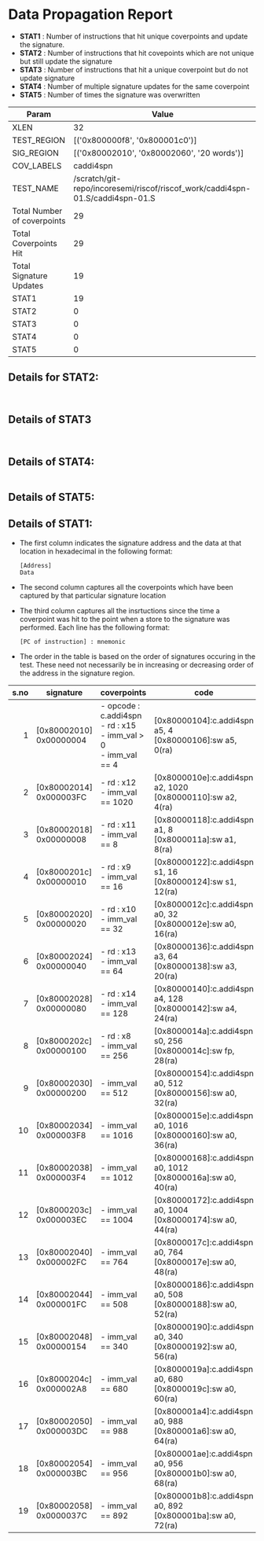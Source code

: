 
# Data Propagation Report

- **STAT1** : Number of instructions that hit unique coverpoints and update the signature.
- **STAT2** : Number of instructions that hit covepoints which are not unique but still update the signature
- **STAT3** : Number of instructions that hit a unique coverpoint but do not update signature
- **STAT4** : Number of multiple signature updates for the same coverpoint
- **STAT5** : Number of times the signature was overwritten

| Param                     | Value    |
|---------------------------|----------|
| XLEN                      | 32      |
| TEST_REGION               | [('0x800000f8', '0x800001c0')]      |
| SIG_REGION                | [('0x80002010', '0x80002060', '20 words')]      |
| COV_LABELS                | caddi4spn      |
| TEST_NAME                 | /scratch/git-repo/incoresemi/riscof/riscof_work/caddi4spn-01.S/caddi4spn-01.S    |
| Total Number of coverpoints| 29     |
| Total Coverpoints Hit     | 29      |
| Total Signature Updates   | 19      |
| STAT1                     | 19      |
| STAT2                     | 0      |
| STAT3                     | 0     |
| STAT4                     | 0     |
| STAT5                     | 0     |

## Details for STAT2:

```


```

## Details of STAT3

```


```

## Details of STAT4:

```

```

## Details of STAT5:



## Details of STAT1:

- The first column indicates the signature address and the data at that location in hexadecimal in the following format: 
  ```
  [Address]
  Data
  ```

- The second column captures all the coverpoints which have been captured by that particular signature location

- The third column captures all the insrtuctions since the time a coverpoint was
  hit to the point when a store to the signature was performed. Each line has
  the following format:
  ```
  [PC of instruction] : mnemonic
  ```
- The order in the table is based on the order of signatures occuring in the
  test. These need not necessarily be in increasing or decreasing order of the
  address in the signature region.

|s.no|        signature         |                                 coverpoints                                  |                                code                                |
|---:|--------------------------|------------------------------------------------------------------------------|--------------------------------------------------------------------|
|   1|[0x80002010]<br>0x00000004|- opcode : c.addi4spn<br> - rd : x15<br> - imm_val > 0<br> - imm_val == 4<br> |[0x80000104]:c.addi4spn a5, 4<br> [0x80000106]:sw a5, 0(ra)<br>     |
|   2|[0x80002014]<br>0x000003FC|- rd : x12<br> - imm_val == 1020<br>                                          |[0x8000010e]:c.addi4spn a2, 1020<br> [0x80000110]:sw a2, 4(ra)<br>  |
|   3|[0x80002018]<br>0x00000008|- rd : x11<br> - imm_val == 8<br>                                             |[0x80000118]:c.addi4spn a1, 8<br> [0x8000011a]:sw a1, 8(ra)<br>     |
|   4|[0x8000201c]<br>0x00000010|- rd : x9<br> - imm_val == 16<br>                                             |[0x80000122]:c.addi4spn s1, 16<br> [0x80000124]:sw s1, 12(ra)<br>   |
|   5|[0x80002020]<br>0x00000020|- rd : x10<br> - imm_val == 32<br>                                            |[0x8000012c]:c.addi4spn a0, 32<br> [0x8000012e]:sw a0, 16(ra)<br>   |
|   6|[0x80002024]<br>0x00000040|- rd : x13<br> - imm_val == 64<br>                                            |[0x80000136]:c.addi4spn a3, 64<br> [0x80000138]:sw a3, 20(ra)<br>   |
|   7|[0x80002028]<br>0x00000080|- rd : x14<br> - imm_val == 128<br>                                           |[0x80000140]:c.addi4spn a4, 128<br> [0x80000142]:sw a4, 24(ra)<br>  |
|   8|[0x8000202c]<br>0x00000100|- rd : x8<br> - imm_val == 256<br>                                            |[0x8000014a]:c.addi4spn s0, 256<br> [0x8000014c]:sw fp, 28(ra)<br>  |
|   9|[0x80002030]<br>0x00000200|- imm_val == 512<br>                                                          |[0x80000154]:c.addi4spn a0, 512<br> [0x80000156]:sw a0, 32(ra)<br>  |
|  10|[0x80002034]<br>0x000003F8|- imm_val == 1016<br>                                                         |[0x8000015e]:c.addi4spn a0, 1016<br> [0x80000160]:sw a0, 36(ra)<br> |
|  11|[0x80002038]<br>0x000003F4|- imm_val == 1012<br>                                                         |[0x80000168]:c.addi4spn a0, 1012<br> [0x8000016a]:sw a0, 40(ra)<br> |
|  12|[0x8000203c]<br>0x000003EC|- imm_val == 1004<br>                                                         |[0x80000172]:c.addi4spn a0, 1004<br> [0x80000174]:sw a0, 44(ra)<br> |
|  13|[0x80002040]<br>0x000002FC|- imm_val == 764<br>                                                          |[0x8000017c]:c.addi4spn a0, 764<br> [0x8000017e]:sw a0, 48(ra)<br>  |
|  14|[0x80002044]<br>0x000001FC|- imm_val == 508<br>                                                          |[0x80000186]:c.addi4spn a0, 508<br> [0x80000188]:sw a0, 52(ra)<br>  |
|  15|[0x80002048]<br>0x00000154|- imm_val == 340<br>                                                          |[0x80000190]:c.addi4spn a0, 340<br> [0x80000192]:sw a0, 56(ra)<br>  |
|  16|[0x8000204c]<br>0x000002A8|- imm_val == 680<br>                                                          |[0x8000019a]:c.addi4spn a0, 680<br> [0x8000019c]:sw a0, 60(ra)<br>  |
|  17|[0x80002050]<br>0x000003DC|- imm_val == 988<br>                                                          |[0x800001a4]:c.addi4spn a0, 988<br> [0x800001a6]:sw a0, 64(ra)<br>  |
|  18|[0x80002054]<br>0x000003BC|- imm_val == 956<br>                                                          |[0x800001ae]:c.addi4spn a0, 956<br> [0x800001b0]:sw a0, 68(ra)<br>  |
|  19|[0x80002058]<br>0x0000037C|- imm_val == 892<br>                                                          |[0x800001b8]:c.addi4spn a0, 892<br> [0x800001ba]:sw a0, 72(ra)<br>  |
